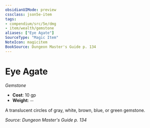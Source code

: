 ```yaml
---
obsidianUIMode: preview
cssclass: json5e-item
tags:
- compendium/src/5e/dmg
- item/wealth/gemstone
aliases: ["Eye Agate"]
SourceType: "Magic Item"
NoteIcon: magicitem
BookSource: Dungeon Master's Guide p. 134
---
```

# Eye Agate
*Gemstone*  

- **Cost**: 10 gp
- **Weight**: ⏤

A translucent circles of gray, white, brown, blue, or green gemstone.

*Source: Dungeon Master's Guide p. 134*